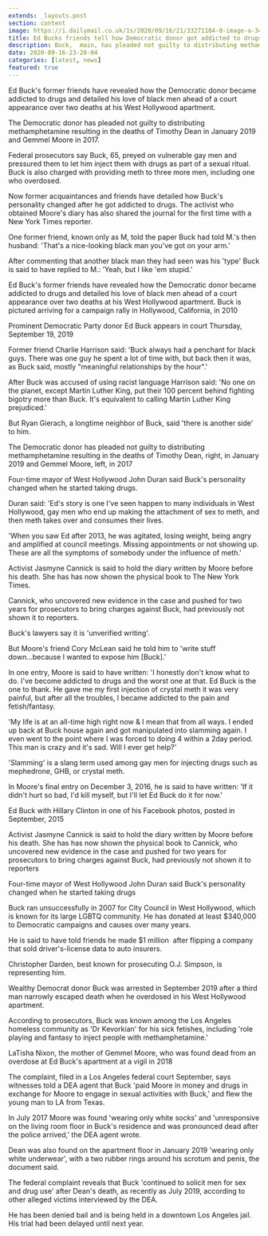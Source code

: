 ```yaml
---
extends: _layouts.post
section: content
image: https://i.dailymail.co.uk/1s/2020/09/16/21/33271104-0-image-a-34_1600289166060.jpg 
title: Ed Bucks friends tell how Democratic donor got addicted to drugs and reveal his love of black men 
description: Buck,  main, has pleaded not guilty to distributing methamphetamine resulting in the deaths of Timothy Dean, bottom inset, in January 2019 and Gemmel Moore, top inset, in 2017 
date: 2020-09-16-23-20-04 
categories: [latest, news] 
featured: true 
--- 
```

Ed Buck's former friends have revealed how the Democratic donor became addicted to drugs and detailed his love of black men ahead of a court appearance over two deaths at his West Hollywood apartment. 

The Democratic donor has pleaded not guilty to distributing methamphetamine resulting in the deaths of Timothy Dean in January 2019 and Gemmel Moore in 2017.

Federal prosecutors say Buck, 65, preyed on vulnerable gay men and pressured them to let him inject them with drugs as part of a sexual ritual. Buck is also charged with providing meth to three more men, including one who overdosed.

Now former acquaintances and friends have detailed how Buck's personality changed after he got addicted to drugs. The activist who obtained Moore's diary has also shared the journal for the first time with a New York Times reporter. 

One former friend, known only as M, told the paper Buck had told M.'s then husband: 'That's a nice-looking black man you've got on your arm.'

After commenting that another black man they had seen was his 'type' Buck is said to have replied to M.: 'Yeah, but I like 'em stupid.' 

Ed Buck's former friends have revealed how the Democratic donor became addicted to drugs and detailed his love of black men ahead of a court appearance over two deaths at his West Hollywood apartment. Buck is pictured arriving for a campaign rally in Hollywood, California, in 2010

Prominent Democratic Party donor Ed Buck appears in court Thursday, September 19, 2019

Former friend Charlie Harrison said: 'Buck always had a penchant for black guys. There was one guy he spent a lot of time with, but back then it was, as Buck said, mostly "meaningful relationships by the hour".'

After Buck was accused of using racist language Harrison said: 'No one on the planet, except Martin Luther King, put their 100 percent behind fighting bigotry more than Buck. It's equivalent to calling Martin Luther King prejudiced.' 

But Ryan Gierach, a longtime neighbor of Buck, said 'there is another side' to him. 

The Democratic donor has pleaded not guilty to distributing methamphetamine resulting in the deaths of Timothy Dean, right, in January 2019 and Gemmel Moore, left, in 2017

Four-time mayor of West Hollywood John Duran said Buck's personality changed when he started taking drugs. 

Duran said: 'Ed's story is one I've seen happen to many individuals in West Hollywood, gay men who end up making the attachment of sex to meth, and then meth takes over and consumes their lives. 

'When you saw Ed after 2013, he was agitated, losing weight, being angry and amplified at council meetings. Missing appointments or not showing up. These are all the symptoms of somebody under the influence of meth.'  

Activist Jasmyne Cannick is said to hold the diary written by Moore before his death. She has has now shown the physical book to The New York Times.

Cannick, who uncovered new evidence in the case and pushed for two years for prosecutors to bring charges against Buck, had previously not shown it to reporters.

Buck's lawyers say it is 'unverified writing'. 

But Moore's friend Cory McLean said he told him to 'write stuff down...because I wanted to expose him [Buck].'

In one entry, Moore is said to have written: 'I honestly don't know what to do. I've become addicted to drugs and the worst one at that. Ed Buck is the one to thank. He gave me my first injection of crystal meth it was very painful, but after all the troubles, I became addicted to the pain and fetish/fantasy.

'My life is at an all-time high right now & I mean that from all ways. I ended up back at Buck house again and got manipulated into slamming again. I even went to the point where I was forced to doing 4 within a 2day period. This man is crazy and it's sad. Will I ever get help?'

'Slamming' is a slang term used among gay men for injecting drugs such as mephedrone, GHB, or crystal meth.

In Moore's final entry on December 3, 2016, he is said to have written: 'If it didn't hurt so bad, I'd kill myself, but I'll let Ed Buck do it for now.' 

Ed Buck with Hillary Clinton in one of his Facebook photos, posted in September, 2015

Activist Jasmyne Cannick is said to hold the diary written by Moore before his death. She has has now shown the physical book to Cannick, who uncovered new evidence in the case and pushed for two years for prosecutors to bring charges against Buck, had previously not shown it to reporters

Four-time mayor of West Hollywood John Duran said Buck's personality changed when he started taking drugs

Buck ran unsuccessfully in 2007 for City Council in West Hollywood, which is known for its large LGBTQ community. He has donated at least $340,000 to Democratic campaigns and causes over many years.

He is said to have told friends he made $1 million  after flipping a company that sold driver's-license data to auto insurers. 

Christopher Darden, best known for prosecuting O.J. Simpson, is representing him.   

Wealthy Democrat donor Buck was arrested in September 2019 after a third man narrowly escaped death when he overdosed in his West Hollywood apartment.

According to prosecutors, Buck was known among the Los Angeles homeless community as 'Dr Kevorkian' for his sick fetishes, including 'role playing and fantasy to inject people with methamphetamine.'

LaTisha Nixon, the mother of Gemmel Moore, who was found dead from an overdose at Ed Buck's apartment at a vigil in 2018 

The complaint, filed in a Los Angeles federal court September, says witnesses told a DEA agent that Buck 'paid Moore in money and drugs in exchange for Moore to engage in sexual activities with Buck,' and flew the young man to LA from Texas.

In July 2017 Moore was found 'wearing only white socks' and 'unresponsive on the living room floor in Buck's residence and was pronounced dead after the police arrived,' the DEA agent wrote.

Dean was also found on the apartment floor in January 2019 'wearing only white underwear', with a two rubber rings around his scrotum and penis, the document said.

The federal complaint reveals that Buck 'continued to solicit men for sex and drug use' after Dean's death, as recently as July 2019, according to other alleged victims interviewed by the DEA. 

He has been denied bail and is being held in a downtown Los Angeles jail. His trial had been delayed until next year.

